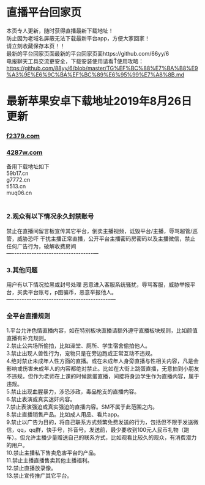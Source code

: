 
# 直播平台回家页
本页专人更新，随时获得直播最新下载地址！<br>
防止因为老域名屏蔽无法下载最新平台app，方便大家回家！<br>
请立刻收藏保存本页！！<br>
最新的平台回家页面最新的平台回家页面https://github.com/66yy/6       <br>
电报聊天工具交流更安全，下载安装使用请看Ť使用攻略：https://github.com/88yy/6/blob/master/TG%EF%BC%88%E7%BA%B8%E9%A3%9E%E6%9C%BA%EF%BC%89%E6%95%99%E7%A8%8B.md

# 最新苹果安卓下载地址2019年8月26日更新
### [f2379.com](http://f2379.com )
### [4287w.com](http://4287w.com )<br>
备用下载地址如下<br>
59b17.cn<br>
g7772.cn<br>
ti513.cn<br>
muq06.cn<br>
<br>
### 2.观众有以下情况永久封禁账号

禁止在直播间留言板宣传其它平台，倒卖主播视频，诋毁平台/主播，辱骂超管/巡管，威胁恐吓 干扰主播正常直播，公开平台主播密码房密码以及主播微信，禁止任何广告行为，破解收费房间              <br>
—---------------------------------—
### 3.其他问题 
用户有以下情况拉黑或封号处理 
恶意进入客服系统骚扰，辱骂客服，威胁举报平台，买卖平台账号，p图骗币，恶意举报他人。        <br>
—----------------------------------------—
### 全平台直播规则
1.平台允许色情直播内容，如在特别板块直播请额外遵守直播板块规则，比如颜值直播有补充规则。 <br>
2.禁止公共场所偷拍，比如澡堂、厕所、学生宿舍偷拍他人。 <br>
3.禁止出现人兽性行为，宠物只是在旁边跑或正常互动不违规。 <br>
4.绝对禁止未成年人性方面的直播。或在未成年人身旁直播与性相关内容，凡是会影响或伤害未成年人的内容都绝对禁止。比如在大街上跳蛋直播，无意拍到小朋友不违规，但作为老师在上课的时候跳蛋直播，间接将身边学生作为直播内容，属于违规。 <br>
5.禁止出现血腥暴力，涉恐涉政，毒品枪支的直播内容。 <br>
6.禁止表演或真实迷奸内容。 <br>
7.禁止表演强迫或真实强迫的直播内容。SM不属于此范围之内。 <br>
8.禁止直播销售产品。比如成人用品、看片app。 <br>
9.禁止以广告为目的，将自己联系方式频繁免费发送的行为，包括但不限于发送微信，qq，qq群，快手号，抖音号。发送前，最少要收到100元人民币礼物（跑车）。但允许主播少量赠送自己的联系方式，比如观看比较久的观众，有消费潜力的用户。 <br>
10.禁止主播私下售卖危害平台的产品。 <br>
11.禁止主播直播售卖其他主播福利。 <br>
12.禁止直播放录像。 <br>
13.禁止宣传推广其它平台。 <br>
